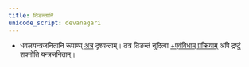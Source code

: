 ```yaml
---
title: तिङन्तानि
unicode_script: devanagari
---
```



- धवलयन्त्रजनितानि रूपाण्य् [अत्र](https://docs.google.com/spreadsheets/d/1rO05Aw5lDnkPaP877iGUlL6zIRPWYedetpxw3At87FA/edit#gid=191601236) दृश्यन्ताम्। तत्र तिङन्तं नुदित्वा [+एवंविधाम् प्रक्रियाम्](https://avinashvarna.github.io/prakriya/?input_trans=devanagari&output_trans=devanagari&input=%E0%A4%AD%E0%A4%B5%E0%A4%A4%E0%A4%BF) अपि द्रष्टुं शक्नोति यन्त्रजनिताम्। 

<div class="spreadsheet" src="../dhavala-tiNantAni.tsv"> </div>  

